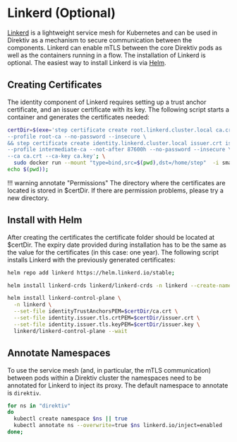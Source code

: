 # Linkerd (Optional)

[Linkerd](https://linkerd.io/) is a lightweight service mesh for Kubernetes and can be used in Direktiv as a mechanism to secure communication between the components. Linkerd can enable mTLS between the core Direktiv pods as well as the containers running in a flow. The installation of Linkerd is optional. The easiest way to install Linkerd is via [Helm](https://linkerd.io/2.12/tasks/install-helm/). 

## Creating Certificates

The identity component of Linkerd requires setting up a trust anchor certificate, and an issuer certificate with its key. The following script starts a container and generates the certificates needed:

```bash title="Generating Linkerd Certificates"
certDir=$(exe='step certificate create root.linkerd.cluster.local ca.crt ca.key \
--profile root-ca --no-password --insecure \
&& step certificate create identity.linkerd.cluster.local issuer.crt issuer.key \
--profile intermediate-ca --not-after 87600h --no-password --insecure \
--ca ca.crt --ca-key ca.key'; \
  sudo docker run --mount "type=bind,src=$(pwd),dst=/home/step"  -i smallstep/step-cli /bin/bash -c "$exe";  \
echo $(pwd));
```

!!! warning annotate "Permissions"
    The directory where the certificates are located is stored in $certDir. If there are permission problems, please try a new directory.

## Install with Helm

After creating the certificates the certificate folder should be located at $certDir. The expiry date provided during installation has to be the same as the value for the certificates (in this case: one year). The following script installs Linkerd with the previously generated certificates:

```bash title="Install Linkerd CRDs"
helm repo add linkerd https://helm.linkerd.io/stable;

helm install linkerd-crds linkerd/linkerd-crds -n linkerd --create-namespace 
```

```bash title="Install Linkerd"
helm install linkerd-control-plane \
  -n linkerd \
  --set-file identityTrustAnchorsPEM=$certDir/ca.crt \
  --set-file identity.issuer.tls.crtPEM=$certDir/issuer.crt \
  --set-file identity.issuer.tls.keyPEM=$certDir/issuer.key \
  linkerd/linkerd-control-plane --wait
```

## Annotate Namespaces

To use the service mesh (and, in particular, the mTLS communication) between pods within a Direktiv cluster the namespaces need to be annotated for Linkerd to inject its proxy. The default namespace to annotate is `direktiv`.

```bash title="Annotate Namespaces"
for ns in "direktiv"
do
  kubectl create namespace $ns || true
  kubectl annotate ns --overwrite=true $ns linkerd.io/inject=enabled
done;
```
